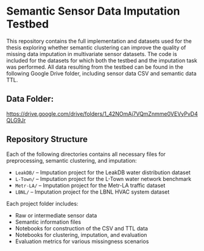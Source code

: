 # Semantic Sensor Data Imputation Testbed

This repository contains the full implementation and datasets used for the thesis exploring whether semantic clustering can improve the quality of missing data imputation in multivariate sensor datasets. The code is included for the datasets for which both the testbed and the imputation task was performed.
All data resulting from the testbed can be found in the following Google Drive folder, including sensor data CSV and semantic data TTL.

## Data Folder:

https://drive.google.com/drive/folders/1_42NOmAj7VQmZnmme0VEVyPvD4QLG9Jr

##  Repository Structure

Each of the following directories contains all necessary files for preprocessing, semantic clustering, and imputation:

- `LeakDB/` – Imputation project for the LeakDB water distribution dataset
- `L-Town/` – Imputation project for the L-Town water network benchmark
- `Metr-LA/` – Imputation project for the Metr-LA traffic dataset
- `LBNL/` – Imputation project for the LBNL HVAC system dataset

Each project folder includes:
- Raw or intermediate sensor data
- Semantic information files
- Notebooks for construction of the CSV and TTL data
- Notebooks for clustering, imputation, and evaluation
- Evaluation metrics for various missingness scenarios
